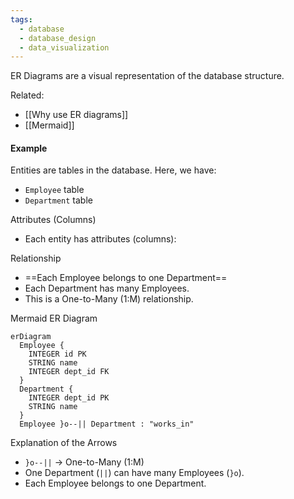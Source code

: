 ```yaml
---
tags:
  - database
  - database_design
  - data_visualization
---
```

ER Diagrams are a visual representation of the database structure.

Related:
- [[Why use ER diagrams]]
- [[Mermaid]]
#### Example

Entities are tables in the database. Here, we have:

- `Employee` table
- `Department` table

Attributes (Columns)
- Each entity has attributes (columns):

Relationship
- ==Each Employee belongs to one Department==
- Each Department has many Employees.
- This is a One-to-Many (1:M) relationship.

Mermaid ER Diagram

```mermaid
erDiagram
  Employee {
    INTEGER id PK
    STRING name
    INTEGER dept_id FK
  }
  Department {
    INTEGER dept_id PK
    STRING name
  }
  Employee }o--|| Department : "works_in"
```

Explanation of the Arrows

- `}o--||` → One-to-Many (1:M)
- One Department (`||`) can have many Employees (`}o`).
- Each Employee belongs to one Department.
